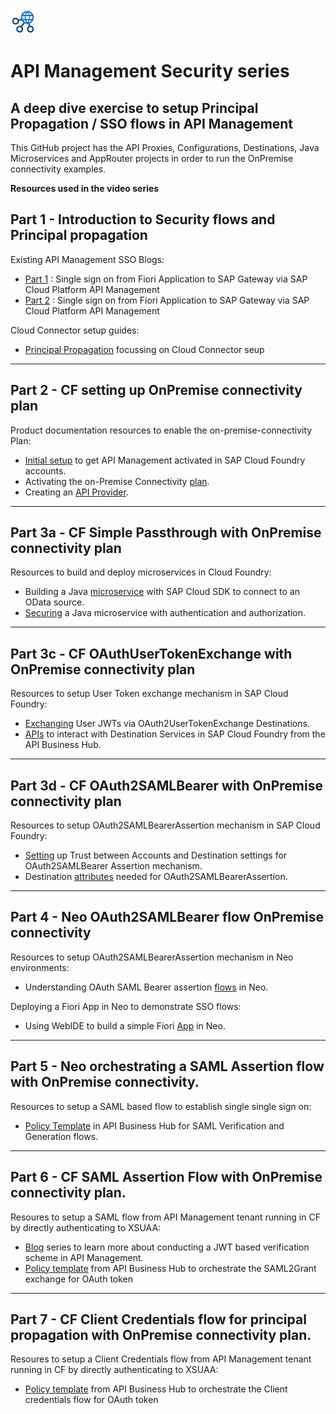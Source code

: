 <img src ="Apps/api-management.png" width =40>

# API Management Security series
## A deep dive exercise to setup Principal Propagation / SSO flows in API Management
This GitHub project has the API Proxies, Configurations, Destinations, Java Microservices and AppRouter projects in order to run the OnPremise connectivity examples.

 __Resources used in the video series__

## Part 1 - Introduction to Security flows and Principal propagation

Existing API Management SSO Blogs:
* [Part 1](https://blogs.sap.com/2018/01/19/part-1-single-sign-on-from-fiori-application-to-sap-gateway-via-sap-cloud-platform-api-management/) : Single sign on from Fiori Application to SAP Gateway via SAP Cloud Platform API Management
* [Part 2](https://blogs.sap.com/2018/01/19/part-2-single-sign-on-from-fiori-application-to-sap-gateway-via-sap-cloud-platform-api-management/) : Single sign on from Fiori Application to SAP Gateway via SAP Cloud Platform API Management

Cloud Connector setup guides:
* [Principal Propagation](https://blogs.sap.com/2017/06/22/how-to-guide-principal-propagation-in-an-https-scenario/) focussing on Cloud Connector seup
---
## Part 2 - CF setting up OnPremise connectivity plan

Product documentation resources to enable the on-premise-connectivity Plan:
* [Initial setup](https://help.sap.com/viewer/66d066d903c2473f81ec33acfe2ccdb4/Cloud/en-US/65c51104497e4ad1ac12d273e8cee2d2.html) to get API Management activated in SAP Cloud Foundry accounts.
* Activating the on-Premise Connectivity [plan](https://help.sap.com/viewer/66d066d903c2473f81ec33acfe2ccdb4/Cloud/en-US/2fc7a5b57541459abedfc26eb63f7590.html).
* Creating an [API Provider](https://help.sap.com/viewer/66d066d903c2473f81ec33acfe2ccdb4/Cloud/en-US/6b263e2c1b2d4d9ba20bcd7872eedd9e.html).

---

## Part 3a - CF Simple Passthrough with OnPremise connectivity plan

Resources to build and deploy microservices in Cloud Foundry:
* Building a Java [microservice](https://developers.sap.com/tutorials/s4sdk-odata-service-cloud-foundry.html) with SAP Cloud SDK to connect to an OData source.
* [Securing](https://developers.sap.com/tutorials/s4sdk-secure-cloudfoundry.html) a Java microservice with authentication and authorization.

---

## Part 3c - CF OAuthUserTokenExchange with OnPremise connectivity plan

Resources to setup User Token exchange mechanism in SAP Cloud Foundry:
*  [Exchanging](https://help.sap.com/viewer/cca91383641e40ffbe03bdc78f00f681/Cloud/en-US/39d42654093e4f8db20398a06f7eab2b.html) User JWTs via OAuth2UserTokenExchange Destinations.
* [APIs](https://api.sap.com/api/SAP_CP_CF_Connectivity_Destination/resource) to interact with Destination Services in SAP Cloud Foundry from the API Business Hub.

---

## Part 3d - CF OAuth2SAMLBearer with OnPremise connectivity plan

Resources to setup OAuth2SAMLBearerAssertion mechanism in SAP Cloud Foundry:
* [Setting](https://help.sap.com/viewer/cca91383641e40ffbe03bdc78f00f681/Cloud/en-US/8ebf60c82a8e4cfc904f441c0c0acd6b.html) up Trust between Accounts and Destination settings for OAuth2SAMLBearer Assertion mechanism.
* Destination [attributes](https://help.sap.com/viewer/cca91383641e40ffbe03bdc78f00f681/Cloud/en-US/c69ea6aacd714ad2ae8ceb5fc3ceea56.html) needed for OAuth2SAMLBearerAssertion.

---
## Part 4 - Neo OAuth2SAMLBearer flow OnPremise connectivity

Resources to setup OAuth2SAMLBearerAssertion mechanism in Neo environments:

* Understanding OAuth SAML Bearer assertion [flows](https://help.sap.com/viewer/368c481cd6954bdfa5d0435479fd4eaf/Cloud/en-US/f93122629816412c911f827a5eb62e5e.html) in Neo.

Deploying a Fiori App in Neo to demonstrate SSO flows:
* Using WebIDE to build a simple Fiori [App](https://developers.sap.com/tutorials/odata-03-webide-odata-features.html) in Neo.

---

## Part 5 - Neo orchestrating a SAML Assertion flow with OnPremise connectivity.

Resources to setup a SAML based flow to establish single single sign on:
* [Policy Template](https://api.sap.com/policytemplate/Principal_Propagation_via_SAML) in API Business Hub for SAML Verification and Generation flows.

---

## Part 6 - CF SAML Assertion Flow with OnPremise connectivity plan.

Resoures to setup a SAML flow from API Management tenant running in CF by directly authenticating to XSUAA:
* [Blog](https://blogs.sap.com/2019/09/02/blog-series-json-web-tokens-jwt-verification-policies-in-sap-cloud-platform-api-management/) series to learn more about conducting a JWT based verification scheme in API Management.
* [Policy template](https://api.sap.com/policytemplate/SAPCloudFoundrySAML2OAuthFlow) from API Business Hub to orchestrate the SAML2Grant exchange for OAuth token

---

## Part 7 - CF Client Credentials flow for principal propagation with OnPremise connectivity plan.

Resoures to setup a Client Credentials flow from API Management tenant running in CF by directly authenticating to XSUAA:

*  [Policy template](https://api.sap.com/policytemplate/SAPCloudFoundryXSUAAJWTToken) from API Business Hub to orchestrate the Client credentials flow for OAuth token
